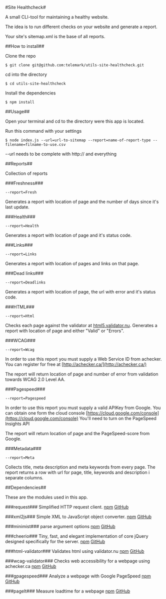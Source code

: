 #Site Healthcheck#

A small CLI-tool for maintaining a healthy website.

The idea is to run different checks on your website and generate a report.

Your site's sitemap.xml is the base of all reports.

##How to install##

Clone the repo

```
$ git clone git@github.com:telemark/utils-site-healthcheck.git
```

cd into the directory

```
$ cd utils-site-healthcheck
```

Install the dependencies

```
$ npm install
```

##Usage##

Open your terminal and cd to the directory were this app is located.

Run this command with your settings

```
$ node index.js --url=url-to-sitemap --report=name-of-report-type --filename=filname-to-use.csv
```

--url needs to be complete with http:// and everything

##Reports##

Collection of reports

###Freshness###
```
--report=Fresh
```

Generates a report with location of page and the number of days since it's last update.

###Health###
```
--report=Health
```

Generates a report with location of page and it's status code.

###Links###
```
--report=Links
```

Generates a report with location of pages and links on that page.

###Dead links###
```
--report=Deadlinks
```

Generates a report with location of page, the url with error and it's status code.

###HTML###
```
--report=Html
```

Checks each page against the validator at [html5.validator.nu](http://html5.validator.nu).
Generates a report with location of page and either "Valid" or "Errors".

###WCAG###
```
--report=Wcag
```

In order to use this report you must supply a Web Service ID from achecker.
You can register for free at [http://achecker.ca/](http://achecker.ca/)

The report will return location of page and number of error from validation towards WCAG 2.0 Level AA.

###Pagespeed###
```
--report=Pagespeed
```

In order to use this report you must supply a valid APIKey from Google. You can obtain one form the cloud console [https://cloud.google.com/console](https://cloud.google.com/console)
You'll need to turn on the PageSpeed Insights API

The report will return location of page and the PageSpeed-score from Google.

###Metadata###
```
--report=Meta
```

Collects title, meta description and meta keywords from every page.
The report returns a row with url for page, title, keywords and description i separate columns.

##Dependencies##

These are the modules used in this app.

###request###
Simplified HTTP request client.
[npm](https://www.npmjs.org/package/request) [GitHub](https://github.com/mikeal/request)

###xml2js###
Simple XML to JavaScript object converter.
[npm](https://www.npmjs.org/package/xml2js) [GitHub](https://github.com/Leonidas-from-XIV/node-xml2js)

###minimist###
parse argument options
[npm](https://www.npmjs.org/package/minimist) [GitHub](https://github.com/substack/minimist)

###cheerio###
Tiny, fast, and elegant implementation of core jQuery designed specifically for the server.
[npm](https://www.npmjs.org/package/cheerio) [GitHub](https://github.com/MatthewMueller/cheerio)

###html-validator###
Validates html using validator.nu
[npm](https://www.npmjs.org/package/html-validator) [GitHub](https://github.com/zrrrzzt/html-validator)

###wcag-validator###
Checks web accessibility for a webpage using achecker.ca
[npm](https://www.npmjs.org/package/wcag-validator) [GitHub](https://github.com/zrrrzzt/wcag-validator)

###gpagespeed###
Analyze a webpage with Google PageSpeed
[npm](https://www.npmjs.org/package/gpagespeed) [GitHub](https://github.com/zrrrzzt/gpagespeed)

###pagelt###
Measure loadtime for a webpage
[npm](https://www.npmjs.org/package/pagelt) [GitHub](https://github.com/zrrrzzt/pagelt)